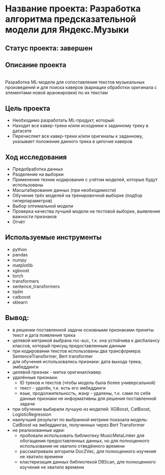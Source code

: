 
# Название проекта: Разработка алгоритма предсказательной модели для Яндекс.Музыки
## Статус проекта: завершен
## Описание проекта
<br>Разработка ML-модели для сопоставления текстов музыкальных произведений и для поиска каверов (вариации обработки оригинала с элементами новой аранжировки) по их текстам
## Цель проекта
- Необходимо разработать ML-продукт, который:
 - Находит все кавер-треки и/или исходники к заданному треку в датасете
 - Перечисляет все кавер-треки и/или оригиналы к заданному, указывает положение данного трека в цепочке каверов
## Ход исследования
- Предобработка данных
- Разделение на выборки
- Применение техник кодирования с учётом моделей, которые будут использованы
- Масштабирование данных (при необходимости)
- Обучение трёх моделей на тренировочной выборке (подбор гиперпараметров)
- Выбор оптимальной модели
- Проверка качества лучшей модели на тестовой выборке, выявление важности признаков
- Отчёт
## Используемые инструменты
- python
- pandas
- numpy
- matplotlib
- xgboost
- torch
- transformers
- sentence_transformers
- tqdm
- catboost
- sklearn
## Вывод:
- в решении поставленной задачи основными признаками приняты текст и дата появления трека
- целевой метрикой выбрана roc-auc, т.к. она устойчива к дисбалансу классов, который присущ предоставленным данным
- при кодировании текстов использованы два трансформера: SentenceTransformer, Bert transformer
- для обучения использовались признаки: дата выхода трека, эмбеддинги
- целевой признак - метка оригинал/кавер
- удалённые признаки: 
  - ID треков и текстов (чтобы модель была более универсальной)
  - текст - удалён, т.к. есть его эмбеддинги
  - язык, продолжительность, жанр - удалены, т.к. сами по себе данные признаки не информативны для решения поставленной задачи
- при обучении выбирали лучшую из моделей: XGBoost, CatBoost, LogisticRegression
- наилучший результат по выбранной метрике показала модель: CatBoost на эмбеддингах, полученных через Bert Transformer
- не реализованные идеи:
  - пробовали использовать библиотеку MusicMetaLinker для обогащения предоставленных данных, но для полноценного использования не хватило отведённого времени
  - рассматривали алгоритм Doc2Vec, для полноценного изучения не хватило времени
  - кластеризация данных библиотекой DBScan, для полноценного изучения не хватило времени
